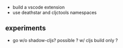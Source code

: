 
- build a vscode extension
- use deathstar and cljctools namespaces

## experiments

- go w/o shadow-cljs? possible ? w/ cljs build only ?